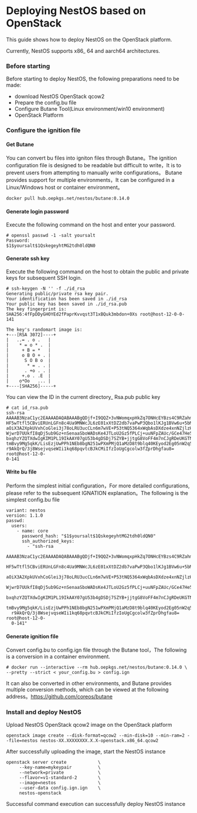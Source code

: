 # Deploying NestOS based on OpenStack

This guide shows how to deploy NestOS on the OpenStack platform.

Currently, NestOS supports x86_ 64 and aarch64 architectures.

### Before starting

Before starting to deploy NestOS, the following preparations need to be made:

- download NestOS OpenStack qcow2
- Prepare the config.bu file
- Configure Butane Tool(Linux environment/win10 environment)
- OpenStack Platform

### Configure the ignition file

#### Get Butane

You can convert bu files into igniton files through Butane。The ignition configuration file is designed to be readable but difficult to write，It is to prevent users from attempting to manually write configurations。
Butane provides support for multiple environments，It can be configured in a Linux/Windows host or container environment。

```
docker pull hub.oepkgs.net/nestos/butane:0.14.0
```

#### Generate login password

Execute the following command on the host and enter your password.

```
# openssl passwd -1 -salt yoursalt
Password:
$1$yoursalt$1QskegeyhtMG2tdh0ldQN0
```

#### Generate ssh key

Execute the following command on the host to obtain the public and private keys for subsequent SSH login.

```
# ssh-keygen -N '' -f ./id_rsa
Generating public/private rsa key pair.
Your identification has been saved in ./id_rsa
Your public key has been saved in ./id_rsa.pub
The key fingerprint is:
SHA256:4fFpDDyGHOYEd2fPaprKvvqst3T1xBQuk3mbdon+0Xs root@host-12-0-0-141
```

```
The key's randomart image is:
+---[RSA 3072]----+
|   ..= . o .   |
|    * = o * .  |
|     + B = *   |
|     o B O + . |
|      S O B o  |
|       * = . . |
|      . +o . . |
|     +.o . .E  |
|    o*Oo   ... |
+----[SHA256]-----+
```

You can view the ID in the current directory_ Rsa.pub public key

```
# cat id_rsa.pub
ssh-rsa
AAAAB3NzaC1yc2EAAAADAQABAAABgQDjf+I9QQZ+3vNWomqxpHkZq7ONHcEYBzs4C9RZahmLYVPBf/3y
HF5wTtfl5CBviERUnLGFn8c4Ua9MNWcJL6zE01xXtDZ2db7vaPwP3Qbo1lKJg1BVw6u+5bMKCJxEnN9+
aOiX3A2XpkUVxhCoGlei3j78oLRU3ucCLn6m7wVE+P53tNQ5364xWqbAsDXdze4xnNZjlzH9JvjJ5IJY
WjwrD7UUkfI8qDj5ub9Gz+nSenaaSboWADsKe4JTLoU2Gz5fPLCj+uuNFpZAUc/GCe47He5UO6IbHjDI
bxqhzYZQTXdwIgKIM1PL19IkAAY07gU53b4gDSDj7SZYB+jjtgG8VoFF4m7nCJgRDeUKGTNT5fsLPKAZ
tmBvy9Mg5qkK/LisEzjUwPPh1NEb8bgN251wPXmPMjQ1aMzD8t9blq40KEyod2Eg05nW2q5/90ICNQBa
r9AkQrQ/3j8WsejvqseWIi1kq68pqvtcBJkCMiIfzIoUgCgcolw3fZprDhgfau8= root@host-12-0-
0-141
```

#### Write bu file

Perform the simplest initial configuration，For more detailed configurations, please refer to the subsequent IGNATION explanation。The following is the simplest config.bu file

```
variant: nestos
version: 1.1.0
passwd:
  users:
    - name: core
      password_hash: "$1$yoursalt$1QskegeyhtMG2tdh0ldQN0"
      ssh_authorized_keys:
        - "ssh-rsa
  AAAAB3NzaC1yc2EAAAADAQABAAABgQDjf+I9QQZ+3vNWomqxpHkZq7ONHcEYBzs4C9RZahmLYVPBf/3y
  HF5wTtfl5CBviERUnLGFn8c4Ua9MNWcJL6zE01xXtDZ2db7vaPwP3Qbo1lKJg1BVw6u+5bMKCJxEnN9+
  aOiX3A2XpkUVxhCoGlei3j78oLRU3ucCLn6m7wVE+P53tNQ5364xWqbAsDXdze4xnNZjlzH9JvjJ5IJY
  WjwrD7UUkfI8qDj5ub9Gz+nSenaaSboWADsKe4JTLoU2Gz5fPLCj+uuNFpZAUc/GCe47He5UO6IbHjDI
  bxqhzYZQTXdwIgKIM1PL19IkAAY07gU53b4gDSDj7SZYB+jjtgG8VoFF4m7nCJgRDeUKGTNT5fsLPKAZ
  tmBvy9Mg5qkK/LisEzjUwPPh1NEb8bgN251wPXmPMjQ1aMzD8t9blq40KEyod2Eg05nW2q5/90ICNQBa
  r9AkQrQ/3j8WsejvqseWIi1kq68pqvtcBJkCMiIfzIoUgCgcolw3fZprDhgfau8= root@host-12-0-
  0-141"
```

#### Generate ignition file

Convert config.bu to config.ign file through the Butane tool，The following is a conversion in a container environment.

```
# docker run --interactive --rm hub.oepkgs.net/nestos/butane:0.14.0 \
--pretty --strict < your_config.bu > config.ign
```

It can also be converted in other environments, and Butane provides multiple conversion methods, which can be viewed at the following address。https://github.com/coreos/butane

### Install and deploy NestOS

Upload NestOS OpenStack qcow2 image on the OpenStack platform

```
openstack image create --disk-format=qcow2 --min-disk=10 --min-ram=2 --file=nestos nestos-XX.XXXXXXXX.X.X-openstack.x86_64.qcow2
```

After successfully uploading the image, start the NestOS instance

```
openstack server create            \
     --key-name=mykeypair          \
     --network=private             \
     --flavor=v1-standard-2        \
     --image=nestos                \
     --user-data config.ign.ign    \
     nestos-openstack
```
Successful command execution can successfully deploy NestOS instance